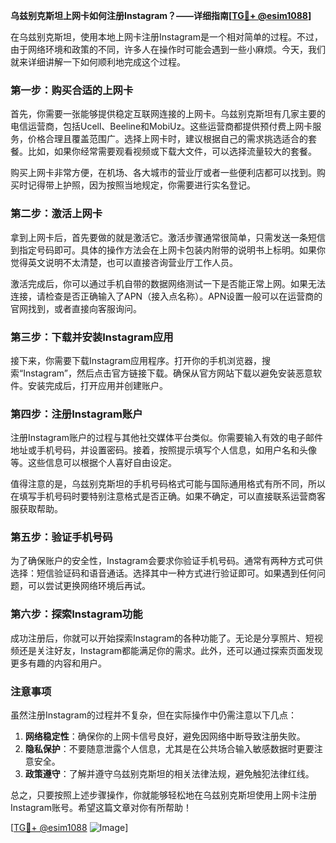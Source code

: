 **乌兹别克斯坦上网卡如何注册Instagram？——详细指南[[TG💪+ @esim1088](https://t.me/s/esim1088)]**

在乌兹别克斯坦，使用本地上网卡注册Instagram是一个相对简单的过程。不过，由于网络环境和政策的不同，许多人在操作时可能会遇到一些小麻烦。今天，我们就来详细讲解一下如何顺利地完成这个过程。

### 第一步：购买合适的上网卡

首先，你需要一张能够提供稳定互联网连接的上网卡。乌兹别克斯坦有几家主要的电信运营商，包括Ucell、Beeline和MobiUz。这些运营商都提供预付费上网卡服务，价格合理且覆盖范围广。选择上网卡时，建议根据自己的需求挑选适合的套餐。比如，如果你经常需要观看视频或下载大文件，可以选择流量较大的套餐。

购买上网卡非常方便，在机场、各大城市的营业厅或者一些便利店都可以找到。购买时记得带上护照，因为按照当地规定，你需要进行实名登记。

### 第二步：激活上网卡

拿到上网卡后，首先要做的就是激活它。激活步骤通常很简单，只需发送一条短信到指定号码即可。具体的操作方法会在上网卡包装内附带的说明书上标明。如果你觉得英文说明不太清楚，也可以直接咨询营业厅工作人员。

激活完成后，你可以通过手机自带的数据网络测试一下是否能正常上网。如果无法连接，请检查是否正确输入了APN（接入点名称）。APN设置一般可以在运营商的官网找到，或者直接向客服询问。

### 第三步：下载并安装Instagram应用

接下来，你需要下载Instagram应用程序。打开你的手机浏览器，搜索“Instagram”，然后点击官方链接下载。确保从官方网站下载以避免安装恶意软件。安装完成后，打开应用并创建账户。

### 第四步：注册Instagram账户

注册Instagram账户的过程与其他社交媒体平台类似。你需要输入有效的电子邮件地址或手机号码，并设置密码。接着，按照提示填写个人信息，如用户名和头像等。这些信息可以根据个人喜好自由设定。

值得注意的是，乌兹别克斯坦的手机号码格式可能与国际通用格式有所不同，所以在填写手机号码时要特别注意格式是否正确。如果不确定，可以直接联系运营商客服获取帮助。

### 第五步：验证手机号码

为了确保账户的安全性，Instagram会要求你验证手机号码。通常有两种方式可供选择：短信验证码和语音通话。选择其中一种方式进行验证即可。如果遇到任何问题，可以尝试更换网络环境后再试。

### 第六步：探索Instagram功能

成功注册后，你就可以开始探索Instagram的各种功能了。无论是分享照片、短视频还是关注好友，Instagram都能满足你的需求。此外，还可以通过探索页面发现更多有趣的内容和用户。

### 注意事项

虽然注册Instagram的过程并不复杂，但在实际操作中仍需注意以下几点：

1. **网络稳定性**：确保你的上网卡信号良好，避免因网络中断导致注册失败。
2. **隐私保护**：不要随意泄露个人信息，尤其是在公共场合输入敏感数据时更要注意安全。
3. **政策遵守**：了解并遵守乌兹别克斯坦的相关法律法规，避免触犯法律红线。

总之，只要按照上述步骤操作，你就能够轻松地在乌兹别克斯坦使用上网卡注册Instagram账号。希望这篇文章对你有所帮助！

[[TG💪+ @esim1088](https://t.me/s/esim1088) ![Image](https://i.postimg.cc/4NQfJmqS/Snipaste-2025-05-13-00-14-12.png)]